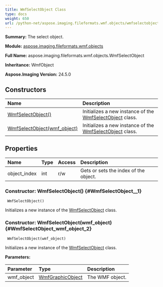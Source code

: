 ```yaml
---
title: WmfSelectObject Class
type: docs
weight: 650
url: /python-net/aspose.imaging.fileformats.wmf.objects/wmfselectobject/
---
```


**Summary:** The select object.

**Module:** [aspose.imaging.fileformats.wmf.objects](/imaging/python-net/aspose.imaging.fileformats.wmf.objects/)

**Full Name:** aspose.imaging.fileformats.wmf.objects.WmfSelectObject

**Inheritance:** WmfObject

**Aspose.Imaging Version:** 24.5.0

## **Constructors**
| **Name** | **Description** |
| :- | :- |
| [WmfSelectObject()](#WmfSelectObject__1) | Initializes a new instance of the [WmfSelectObject](/imaging/python-net/aspose.imaging.fileformats.wmf.objects/wmfselectobject/) class. |
| [WmfSelectObject(wmf_object)](#WmfSelectObject_wmf_object_2) | Initializes a new instance of the [WmfSelectObject](/imaging/python-net/aspose.imaging.fileformats.wmf.objects/wmfselectobject/) class. |
## **Properties**
| **Name** | **Type** | **Access** | **Description** |
| :- | :- | :- | :- |
| object_index | int | r/w | Gets or sets the index of the object. |


### Constructor: WmfSelectObject() {#WmfSelectObject__1}


```
 WmfSelectObject() 
```

Initializes a new instance of the [WmfSelectObject](/imaging/python-net/aspose.imaging.fileformats.wmf.objects/wmfselectobject/) class.

### Constructor: WmfSelectObject(wmf_object) {#WmfSelectObject_wmf_object_2}


```
 WmfSelectObject(wmf_object) 
```

Initializes a new instance of the [WmfSelectObject](/imaging/python-net/aspose.imaging.fileformats.wmf.objects/wmfselectobject/) class.

**Parameters:**

| Parameter | Type | Description |
| :- | :- | :- |
| wmf_object | [WmfGraphicObject](/imaging/python-net/aspose.imaging.fileformats.wmf.objects/wmfgraphicobject) | The WMF object. |

